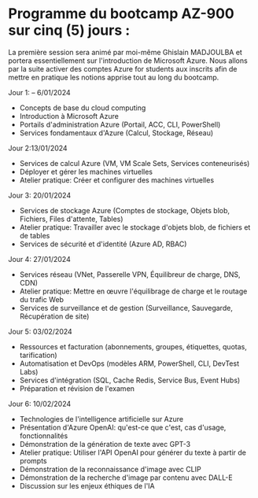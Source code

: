 # Programme du bootcamp AZ-900 sur cinq (5) jours :

La première session sera animé par moi-même Ghislain MADJOULBA et portera essentiellement sur l'introduction de Microsoft Azure. Nous allons par la suite activer des comptes Azure for students aux inscrits afin de mettre en pratique les notions apprise tout au long du bootcamp.

Jour 1: – 6/01/2024
- Concepts de base du cloud computing
- Introduction à Microsoft Azure  
- Portails d'administration Azure (Portail, ACC, CLI, PowerShell)
- Services fondamentaux d'Azure (Calcul, Stockage, Réseau)

Jour 2:13/01/2024
- Services de calcul Azure (VM, VM Scale Sets, Services conteneurisés)  
- Déployer et gérer les machines virtuelles
- Atelier pratique: Créer et configurer des machines virtuelles

Jour 3: 20/01/2024
- Services de stockage Azure (Comptes de stockage, Objets blob, Fichiers, Files d'attente, Tables)
- Atelier pratique: Travailler avec le stockage d'objets blob, de fichiers et de tables
- Services de sécurité et d'identité (Azure AD, RBAC)

Jour 4: 27/01/2024
- Services réseau (VNet, Passerelle VPN, Équilibreur de charge, DNS, CDN)  
- Atelier pratique: Mettre en œuvre l'équilibrage de charge et le routage du trafic Web
- Services de surveillance et de gestion (Surveillance, Sauvegarde, Récupération de site)

Jour 5: 03/02/2024
- Ressources et facturation (abonnements, groupes, étiquettes, quotas, tarification)
- Automatisation et DevOps (modèles ARM, PowerShell, CLI, DevTest Labs)
- Services d'intégration (SQL, Cache Redis, Service Bus, Event Hubs)
- Préparation et révision de l'examen

Jour 6: 10/02/2024
- Technologies de l'intelligence artificielle sur Azure
- Présentation d'Azure OpenAI: qu'est-ce que c'est, cas d'usage, fonctionnalités
- Démonstration de la génération de texte avec GPT-3
- Atelier pratique: Utiliser l'API OpenAI pour générer du texte à partir de prompts
- Démonstration de la reconnaissance d'image avec CLIP
- Démonstration de la recherche d'image par contenu avec DALL-E
- Discussion sur les enjeux éthiques de l'IA
